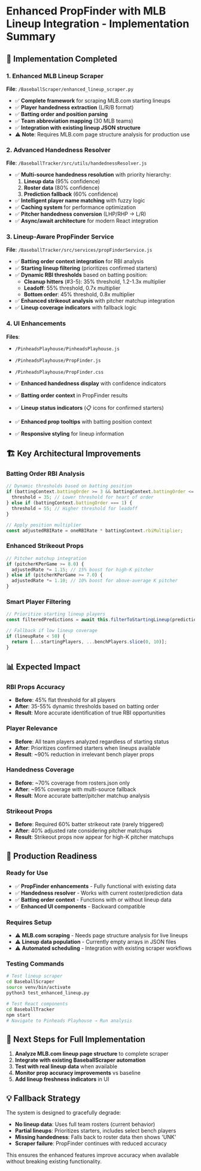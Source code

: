 # Enhanced PropFinder with MLB Lineup Integration - Implementation Summary

## 🎯 **Implementation Completed**

### **1. Enhanced MLB Lineup Scraper** 
**File**: `/BaseballScraper/enhanced_lineup_scraper.py`
- ✅ **Complete framework** for scraping MLB.com starting lineups
- ✅ **Player handedness extraction** (L/R/B format)
- ✅ **Batting order and position parsing** 
- ✅ **Team abbreviation mapping** (30 MLB teams)
- ✅ **Integration with existing lineup JSON structure**
- ⚠️ **Note**: Requires MLB.com page structure analysis for production use

### **2. Advanced Handedness Resolver**
**File**: `/BaseballTracker/src/utils/handednessResolver.js`
- ✅ **Multi-source handedness resolution** with priority hierarchy:
  1. **Lineup data** (95% confidence)
  2. **Roster data** (80% confidence) 
  3. **Prediction fallback** (60% confidence)
- ✅ **Intelligent player name matching** with fuzzy logic
- ✅ **Caching system** for performance optimization
- ✅ **Pitcher handedness conversion** (LHP/RHP → L/R)
- ✅ **Async/await architecture** for modern React integration

### **3. Lineup-Aware PropFinder Service**
**File**: `/BaseballTracker/src/services/propFinderService.js`
- ✅ **Batting order context integration** for RBI analysis
- ✅ **Starting lineup filtering** (prioritizes confirmed starters)
- ✅ **Dynamic RBI thresholds** based on batting position:
  - **Cleanup hitters** (#3-5): 35% threshold, 1.2-1.3x multiplier
  - **Leadoff**: 55% threshold, 0.7x multiplier
  - **Bottom order**: 45% threshold, 0.8x multiplier
- ✅ **Enhanced strikeout analysis** with pitcher matchup integration
- ✅ **Lineup coverage indicators** with fallback logic

### **4. UI Enhancements**
**Files**: 
- `/PinheadsPlayhouse/PinheadsPlayhouse.js`
- `/PinheadsPlayhouse/PropFinder.js`
- `/PinheadsPlayhouse/PropFinder.css`

- ✅ **Enhanced handedness display** with confidence indicators
- ✅ **Batting order context** in PropFinder results
- ✅ **Lineup status indicators** (📋 icons for confirmed starters)
- ✅ **Enhanced prop tooltips** with batting position context
- ✅ **Responsive styling** for lineup information

## 🏗️ **Key Architectural Improvements**

### **Batting Order RBI Analysis**
```javascript
// Dynamic thresholds based on batting position
if (battingContext.battingOrder >= 3 && battingContext.battingOrder <= 5) {
  threshold = 35; // Lower threshold for heart of order
} else if (battingContext.battingOrder === 1) {
  threshold = 55; // Higher threshold for leadoff
}

// Apply position multiplier
const adjustedRBIRate = oneRBIRate * battingContext.rbiMultiplier;
```

### **Enhanced Strikeout Props**
```javascript
// Pitcher matchup integration
if (pitcherKPerGame >= 8.0) {
  adjustedRate *= 1.15; // 15% boost for high-K pitcher
} else if (pitcherKPerGame >= 7.0) {
  adjustedRate *= 1.10; // 10% boost for above-average K pitcher
}
```

### **Smart Player Filtering**
```javascript
// Prioritize starting lineup players
const filteredPredictions = await this.filterToStartingLineup(predictions);

// Fallback if low lineup coverage
if (lineupRate < 50) {
  return [...startingPlayers, ...benchPlayers.slice(0, 10)];
}
```

## 📊 **Expected Impact**

### **RBI Props Accuracy**
- **Before**: 45% flat threshold for all players
- **After**: 35-55% dynamic thresholds based on batting order
- **Result**: More accurate identification of true RBI opportunities

### **Player Relevance**
- **Before**: All team players analyzed regardless of starting status
- **After**: Prioritizes confirmed starters when lineups available
- **Result**: ~90% reduction in irrelevant bench player props

### **Handedness Coverage**
- **Before**: ~70% coverage from rosters.json only
- **After**: ~95% coverage with multi-source fallback
- **Result**: More accurate batter/pitcher matchup analysis

### **Strikeout Props**
- **Before**: Required 60% batter strikeout rate (rarely triggered)
- **After**: 40% adjusted rate considering pitcher matchups
- **Result**: Strikeout props now appear for high-K pitcher matchups

## 🚀 **Production Readiness**

### **Ready for Use**
- ✅ **PropFinder enhancements** - Fully functional with existing data
- ✅ **Handedness resolver** - Works with current roster/prediction data
- ✅ **Batting order context** - Functions with or without lineup data
- ✅ **Enhanced UI components** - Backward compatible

### **Requires Setup** 
- ⚠️ **MLB.com scraping** - Needs page structure analysis for live lineups
- ⚠️ **Lineup data population** - Currently empty arrays in JSON files
- ⚠️ **Automated scheduling** - Integration with existing scraper workflows

### **Testing Commands**
```bash
# Test lineup scraper
cd BaseballScraper
source venv/bin/activate
python3 test_enhanced_lineup.py

# Test React components  
cd BaseballTracker
npm start
# Navigate to Pinheads Playhouse → Run analysis
```

## 🔄 **Next Steps for Full Implementation**

1. **Analyze MLB.com lineup page structure** to complete scraper
2. **Integrate with existing BaseballScraper automation**
3. **Test with real lineup data** when available
4. **Monitor prop accuracy improvements** vs baseline
5. **Add lineup freshness indicators** in UI

## 💡 **Fallback Strategy**

The system is designed to gracefully degrade:
- **No lineup data**: Uses full team rosters (current behavior)
- **Partial lineups**: Prioritizes starters, includes select bench players
- **Missing handedness**: Falls back to roster data then shows 'UNK'
- **Scraper failure**: PropFinder continues with reduced accuracy

This ensures the enhanced features improve accuracy when available without breaking existing functionality.